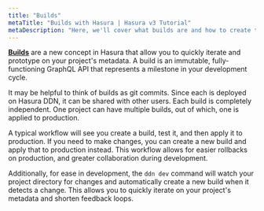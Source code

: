 ```yaml
---
title: "Builds"
metaTitle: "Builds with Hasura | Hasura v3 Tutorial"
metaDescription: "Here, we'll cover what builds are and how to create them in Hasura v3."
---
```


[**Builds**](https://hasura.io/docs/3.0/ci-cd/builds/) are a new concept in Hasura that allow you to quickly iterate and
prototype on your project's metadata. A build is an immutable, fully-functioning GraphQL API that represents a milestone
in your development cycle.

It may be helpful to think of builds as git commits. Since each is deployed on Hasura DDN, it can be shared with other
users. Each build is completely independent. One project can have multiple builds, out of which, one is applied to
production.

A typical workflow will see you create a build, test it, and then apply it to production. If you need to make changes,
you can create a new build and apply that to production instead. This workflow allows for easier rollbacks on
production, and greater collaboration during development.

Additionally, for ease in development, the `ddn dev` command will watch your project directory for changes and
automatically create a new build when it detects a change. This allows you to quickly iterate on your project's metadata
and shorten feedback loops.
